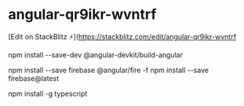 # angular-qr9ikr-wvntrf

[Edit on StackBlitz ⚡️](https://stackblitz.com/edit/angular-qr9ikr-wvntrf

npm install --save-dev @angular-devkit/build-angular

npm install --save firebase @angular/fire -f
npm install --save firebase@latest

npm install -g typescript
